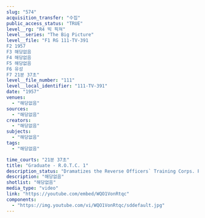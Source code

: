 ```yaml
---
slug: "574"
acquisition_transfer: "수집"
public_access_status: "TRUE"
level__rg: "R4 빅 픽쳐"
level__series: "The Big Picture"
level__file: "F1 RG 111-TV-391
F2 1957
F3 해당없음
F4 해당없음
F5 해당없음
F6 유성
F7 21분 37초"
level__file_number: "111"
level__local_identifier: "111-TV-391"
date: "1957"
venues: 
  - "해당없음"
sources: 
  - "해당없음"
creators: 
  - "해당없음"
subjects: 
  - "해당없음"
tags: 
  - "해당없음"

time_courts: "21분 37초"
title: "Graduate - R.O.T.C. 1"
description_status: "Dramatizes the Reverse Officers` Training Corps. Photographed campus of Cornell University and at Fort Bragg, N.C."
description: "해당없음"
shotlist: "해당없음"
media_type: "video"
link: "https://youtube.com/embed/WQO1VonRtqc"
components: 
  - "https://img.youtube.com/vi/WQO1VonRtqc/sddefault.jpg"
---
```

